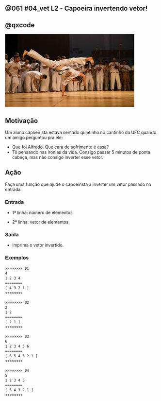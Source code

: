 ## @061 #04_vet L2 - Capoeira invertendo vetor!
## @qxcode

![](__capa.jpg)

## Motivação

Um aluno capoeirista estava sentado quietinho no cantinho da UFC quando um amigo perguntou pra ele:

*   Que foi Alfredo. Que cara de sofrimento é essa?
*   Tô pensando nas ironias da vida. Consigo passar 5 minutos de ponta cabeça, mas não consigo inverter esse vetor.

## Ação

Faça uma função que ajude o capoeirista a inverter um vetor passado na entrada.

### Entrada

*   1ª linha: número de elementos

*   2ª linha: vetor de elementos.

### Saida

*   Imprima o vetor invertido.

### Exemplos

``` 
>>>>>>>> 01
4
1 2 3 4
========
[ 4 3 2 1 ]
<<<<<<<<

>>>>>>>> 02
2
1 2
========
[ 2 1 ]
<<<<<<<<

>>>>>>>> 03
6
1 2 3 4 5 6
========
[ 6 5 4 3 2 1 ]
<<<<<<<<

>>>>>>>> 04
5
1 2 3 4 5
========
[ 5 4 3 2 1 ]
<<<<<<<<
```

#

<!---
>>>>>>>> 05
6
1 2 3 4 5 0
========
[ 0 5 4 3 2 1 ]
<<<<<<<<


>>>>>>>> 06
5
1 2 3 5 4
========
[ 4 5 3 2 1 ]
<<<<<<<<
--->
